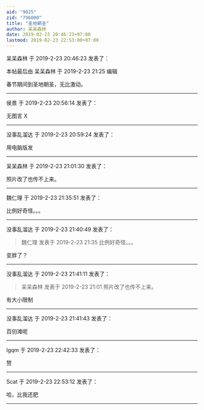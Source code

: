 ```yaml
---
aid: "9025"
zid: "796000"
title: "圣地朝圣"
author: 呆呆森林
date: 2019-02-23 20:46:23+07:00
lastmod: 2019-02-23 22:53:00+07:00
---
```


呆呆森林 于 2019-2-23 20:46:23 发表了：

本帖最后由 呆呆森林 于 2019-2-23 21:25 编辑

春节期间到圣地朝圣，无比激动。

---

侯景 于 2019-2-23 20:56:14 发表了：

无图言 X

---

没事乱溜达 于 2019-2-23 20:59:24 发表了：

用电脑版发

---

呆呆森林 于 2019-2-23 21:01:30 发表了：

照片改了也传不上来。

---

魏仁理 于 2019-2-23 21:35:51 发表了：

比例好奇怪。。。

---

没事乱溜达 于 2019-2-23 21:40:49 发表了：

> 魏仁理 发表于 2019-2-23 21:35 比例好奇怪。。。

变胖了？

---

没事乱溜达 于 2019-2-23 21:41:11 发表了：

> 呆呆森林 发表于 2019-2-23 21:01 照片改了也传不上来。

有大小限制

---

没事乱溜达 于 2019-2-23 21:41:43 发表了：

百仞滩呢

---

lgqm 于 2019-2-23 22:42:33 发表了：

赞

---

Scat 于 2019-2-23 22:53:12 发表了：

哈，比我还肥

---
